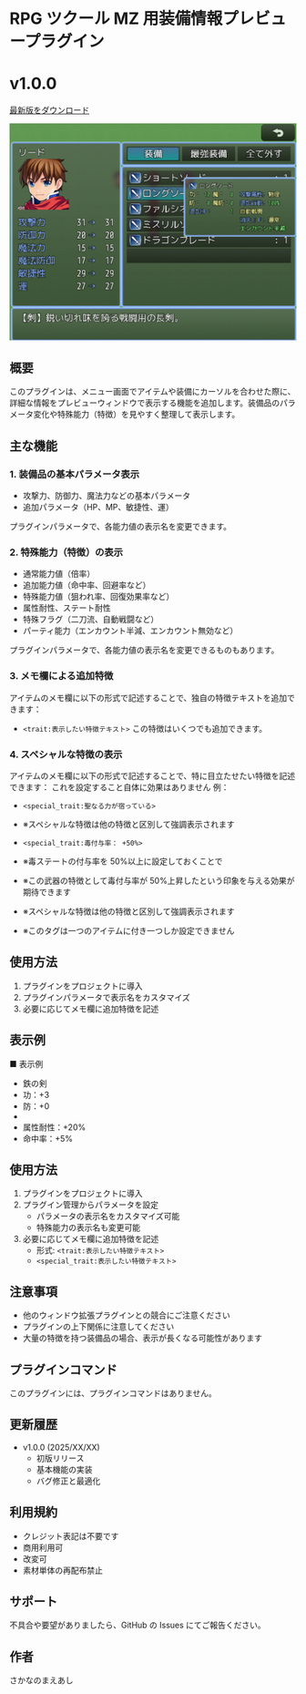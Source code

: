 # RPG ツクール MZ 用装備情報プレビュープラグイン

# v1.0.0

[最新版をダウンロード](https://github.com/fishs075/MZ/blob/main/SKM_EquipinfoWindow.js)

![画像名](././images/sanple.png)

## 概要

このプラグインは、メニュー画面でアイテムや装備にカーソルを合わせた際に、詳細な情報をプレビューウィンドウで表示する機能を追加します。装備品のパラメータ変化や特殊能力（特徴）を見やすく整理して表示します。

## 主な機能

### 1. 装備品の基本パラメータ表示

-   攻撃力、防御力、魔法力などの基本パラメータ
-   追加パラメータ（HP、MP、敏捷性、運）

プラグインパラメータで、各能力値の表示名を変更できます。

### 2. 特殊能力（特徴）の表示

-   通常能力値（倍率）
-   追加能力値（命中率、回避率など）
-   特殊能力値（狙われ率、回復効果率など）
-   属性耐性、ステート耐性
-   特殊フラグ（二刀流、自動戦闘など）
-   パーティ能力（エンカウント半減、エンカウント無効など）

プラグインパラメータで、各能力値の表示名を変更できるものもあります。

### 3. メモ欄による追加特徴

アイテムのメモ欄に以下の形式で記述することで、独自の特徴テキストを追加できます：

-   `<trait:表示したい特徴テキスト>`
    この特徴はいくつでも追加できます。

### 4. スペシャルな特徴の表示

アイテムのメモ欄に以下の形式で記述することで、特に目立たせたい特徴を記述できます：
これを設定すること自体に効果はありません
例：

-   `<special_trait:聖なる力が宿っている>`
-   ※スペシャルな特徴は他の特徴と区別して強調表示されます
-   `<special_trait:毒付与率： +50%>`
-   ※毒ステートの付与率を 50%以上に設定しておくことで
-   ※この武器の特徴として毒付与率が 50%上昇したという印象を与える効果が期待できます

-   ※スペシャルな特徴は他の特徴と区別して強調表示されます
-   ※このタグは一つのアイテムに付き一つしか設定できません

## 使用方法

1. プラグインをプロジェクトに導入
2. プラグインパラメータで表示名をカスタマイズ
3. 必要に応じてメモ欄に追加特徴を記述

## 表示例

■ 表示例

-   鉄の剣
-   功：+3
-   防：+0
-
-   属性耐性：+20%
-   命中率：+5%

## 使用方法

1. プラグインをプロジェクトに導入
2. プラグイン管理からパラメータを設定
    - パラメータの表示名をカスタマイズ可能
    - 特殊能力の表示名も変更可能
3. 必要に応じてメモ欄に追加特徴を記述
    - 形式: `<trait:表示したい特徴テキスト>`
    - `<special_trait:表示したい特徴テキスト>`

## 注意事項

-   他のウィンドウ拡張プラグインとの競合にご注意ください
-   プラグインの上下関係に注意してください
-   大量の特徴を持つ装備品の場合、表示が長くなる可能性があります

## プラグインコマンド

このプラグインには、プラグインコマンドはありません。

## 更新履歴

-   v1.0.0 (2025/XX/XX)
    -   初版リリース
    -   基本機能の実装
    -   バグ修正と最適化

## 利用規約

-   クレジット表記は不要です
-   商用利用可
-   改変可
-   素材単体の再配布禁止

## サポート

不具合や要望がありましたら、GitHub の Issues にてご報告ください。

## 作者

さかなのまえあし
